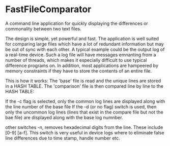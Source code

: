 # FastFileComparator
A command line application for quickly displaying the differences or commonality between two text files.

The design is simple, yet powerful and fast.  The application is well suited for comparing large files which have a lot of redundant information but may be out of sync with each other.  A typical example could be the output log of a real-time device.  Such a log file will have messages emnanting from a number of threads, which makes it especially difficult to use typical difference programs on.  In addition, most applications are hampeered by memory constraints if they have to store the contents of an entire  file.

This is how it works:
The 'base' file is read and the unique lines are stored in a HASH TABLE.
The 'comparison' file is then compared line by line to the HASH TABLE:

If the -c flag is selected, only the common log lines are displayed along with the line number of the base file
If the -d (or no flag) switch is used, then only the uncommon log lines (lines that exist in the compare file but not the bae file) are displayed along with the base log numnber.

other switches -n, removes hexadecimal digits from the line. These include [0-9] [a-f].  This switch is very useful in device logs where to eliminate false line differences due to time stamp, handle number etc.

